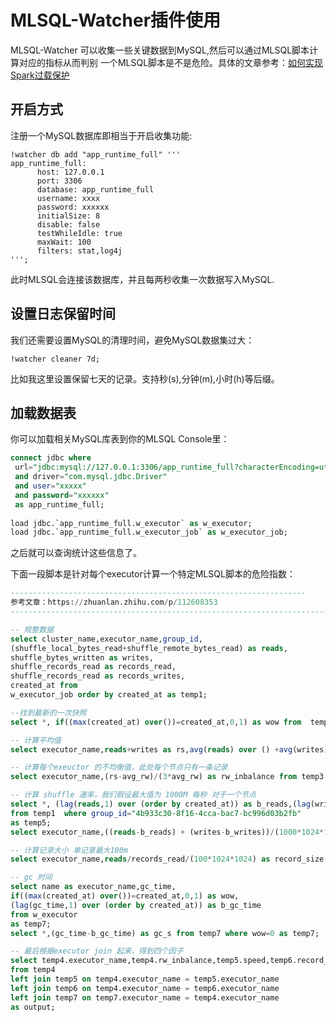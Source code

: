 # MLSQL-Watcher插件使用

MLSQL-Watcher 可以收集一些关键数据到MySQL,然后可以通过MLSQL脚本计算对应的指标从而判别
一个MLSQL脚本是不是危险。具体的文章参考：[如何实现Spark过载保护](https://zhuanlan.zhihu.com/p/112608353)

## 开启方式

注册一个MySQL数据库即相当于开启收集功能:

```shell
!watcher db add "app_runtime_full" '''
app_runtime_full:
      host: 127.0.0.1
      port: 3306
      database: app_runtime_full
      username: xxxx
      password: xxxxxx
      initialSize: 8
      disable: false     
      testWhileIdle: true      
      maxWait: 100
      filters: stat,log4j
''';
```

此时MLSQL会连接该数据库，并且每两秒收集一次数据写入MySQL.


## 设置日志保留时间
我们还需要设置MySQL的清理时间，避免MySQL数据集过大：

```shell
!watcher cleaner 7d;
```

比如我这里设置保留七天的记录。支持秒(s),分钟(m),小时(h)等后缀。

## 加载数据表

你可以加载相关MySQL库表到你的MLSQL Console里：

```sql
connect jdbc where
 url="jdbc:mysql://127.0.0.1:3306/app_runtime_full?characterEncoding=utf8&zeroDateTimeBehavior=convertToNull&tinyInt1isBit=false"
 and driver="com.mysql.jdbc.Driver"
 and user="xxxxx"
 and password="xxxxxx"
 as app_runtime_full;
 
load jdbc.`app_runtime_full.w_executor` as w_executor;
load jdbc.`app_runtime_full.w_executor_job` as w_executor_job;
```

之后就可以查询统计这些信息了。

下面一段脚本是针对每个executor计算一个特定MLSQL脚本的危险指数：

```sql
------------------------------------------------------------------
参考文章：https://zhuanlan.zhihu.com/p/112608353
--------------------------------------------------------------------------------

-- 规整数据
select cluster_name,executor_name,group_id,
(shuffle_local_bytes_read+shuffle_remote_bytes_read) as reads,
shuffle_bytes_written as writes,
shuffle_records_read as records_read,
shuffle_records_read as records_writes,
created_at from 
w_executor_job order by created_at as temp1;

--找到最新的一次快照
select *, if((max(created_at) over())=created_at,0,1) as wow from  temp1  where group_id="4b933c30-8f16-4cca-bac7-bc996d03b2fb"  as temp2;

-- 计算平均值
select executor_name,reads+writes as rs,avg(reads) over () +avg(writes) over () as avg_rw from temp2 where wow=0 as temp3;

-- 计算每个exeuctor 的不均衡值，此处每个节点只有一条记录
select executor_name,(rs-avg_rw)/(3*avg_rw) as rw_inbalance from temp3 as temp4;

-- 计算 shuffle 速率，我们假设最大值为 1000M 每秒 对于一个节点
select *, (lag(reads,1) over (order by created_at)) as b_reads,(lag(writes,1) over (order by created_at)) as b_writes
from temp1  where group_id="4b933c30-8f16-4cca-bac7-bc996d03b2fb" 
as temp5;
select executor_name,((reads-b_reads) + (writes-b_writes))/(1000*1024*1024) as speed from temp5 as temp5;

-- 计算记录大小 单记录最大100m
select executor_name,reads/records_read/(100*1024*1024) as record_size from temp2 where wow=0 as temp6;

-- gc 时间 
select name as executor_name,gc_time, 
if((max(created_at) over())=created_at,0,1) as wow,
(lag(gc_time,1) over (order by created_at)) as b_gc_time 
from w_executor 
as temp7;
select *,(gc_time-b_gc_time) as gc_s from temp7 where wow=0 as temp7;

-- 最后根据executor join 起来，得到四个因子
select temp4.executor_name,temp4.rw_inbalance,temp5.speed,temp6.record_size,temp7.gc_s 
from temp4 
left join temp5 on temp4.executor_name = temp5.executor_name
left join temp6 on temp4.executor_name = temp6.executor_name
left join temp7 on temp7.executor_name = temp4.executor_name
as output;
```



